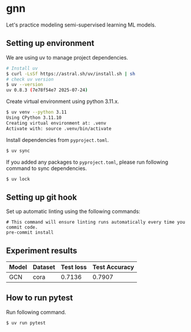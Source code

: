 # gnn

Let's practice modeling semi-supervised learning ML models.

## Setting up environment

We are using uv to manage project dependencies.

```bash
# Install uv
$ curl -LsSf https://astral.sh/uv/install.sh | sh
# check uv version
$ uv --version
uv 0.8.3 (7e78f54e7 2025-07-24)
```

Create virtual environment using python 3.11.x.

```bash
$ uv venv --python 3.11
Using CPython 3.11.10
Creating virtual environment at: .venv
Activate with: source .venv/bin/activate
```

Install dependencies from `pyproject.toml`.

```bash
$ uv sync
```

If you added any packages to `pyproject.toml`, please run following command to sync dependencies.

```bash
$ uv lock
```

## Setting up git hook

Set up automatic linting using the following commands:
```shell
# This command will ensure linting runs automatically every time you commit code.
pre-commit install
```

## Experiment results

|Model|Dataset|Test loss|Test Accuracy|
|-----|-------|---------|-------------|
| GCN | cora  | 0.7136  | 0.7907      |


## How to run pytest

Run following command.

```shell
$ uv run pytest
```
